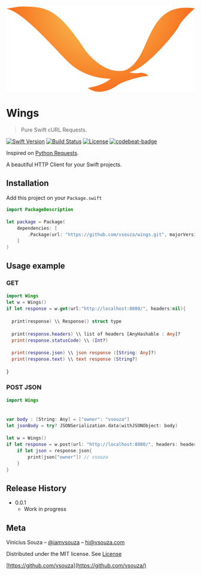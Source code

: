 <img src="header.png" width="800" align="center" />

# Wings
> Pure Swift cURL Requests.

[![Swift Version][swift-image]][swift-url]
[![Build Status][travis-image]][travis-url]
[![License][license-image]][license-url]
[![codebeat-badge][codebeat-image]][codebeat-url]

Inspired on [Python Requests](https://github.com/kennethreitz/requests).

A beautiful HTTP Client for your Swift projects.


## Installation

Add this project on your `Package.swift`

```swift
import PackageDescription

let package = Package(
    dependencies: [
        .Package(url: "https://github.com/vsouza/wings.git", majorVersion: 0, minor: 0)
    ]
)
```

## Usage example


### GET
```swift
import Wings
let w = Wings()
if let response = w.get(url:"http://localhost:8080/", headers:nil){

  print(response) \\ Response() struct type

  print(response.headers) \\ list of headers [AnyHashable : Any]?
  print(response.statusCode) \\ (Int?)

  print(response.json) \\ json response ([String: Any]?)
  print(response.text) \\ text response (String?)

}
```

### POST JSON

```swift
import Wings


var body : [String: Any] = ["owner": "vsouza"]
let jsonBody = try? JSONSerialization.data(withJSONObject: body)

let w = Wings()
if let response = w.post(url: "http://localhost:8080/", headers: headers, body:jsonBody) {
    if let json = response.json{
        print(json["owner"]) // vsouza
    }
}

```


## Release History

* 0.0.1
    * Work in progress

## Meta

Vinicius Souza – [@iamvsouza](https://twitter.com/iamvsouza) – hi@vsouza.com

Distributed under the MIT license. See [License](http://vsouza.mit-license.org/)

[https://github.com/vsouza](https://github.com/vsouza/)

[swift-image]:https://img.shields.io/badge/swift-3.0-orange.svg
[swift-url]: https://swift.org/
[license-image]: https://img.shields.io/badge/License-MIT-blue.svg
[license-url]: LICENSE
[travis-image]: https://img.shields.io/travis/vsouza/wings/master.svg
[travis-url]: https://travis-ci.org/vsouza/wings
[codebeat-image]: https://codebeat.co/badges/c19b47ea-2f9d-45df-8458-b2d952fe9dad
[codebeat-url]: https://codebeat.co/projects/github-com-vsouza-wings
